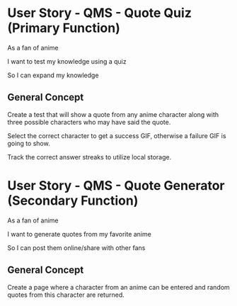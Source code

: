 # User Story - QMS - Quote Quiz (Primary Function)

As a fan of anime

I want to test my knowledge using a quiz

So I can expand my knowledge

## General Concept

Create a test that will show a quote from any anime character along with three possible characters who may have said the quote. 

Select the correct character to get a success GIF, otherwise a failure GIF is going to show.

Track the correct answer streaks to utilize local storage.



# User Story - QMS - Quote Generator (Secondary Function)

As a fan of anime

I want to generate quotes from my favorite anime 

So I can post them online/share with other fans

## General Concept

Create a page where a character from an anime can be entered and random quotes from this character are returned.  
